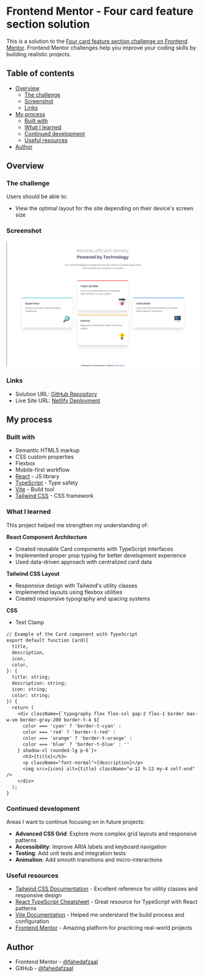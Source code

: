 # Frontend Mentor - Four card feature section solution

This is a solution to the [Four card feature section challenge on Frontend Mentor](https://www.frontendmentor.io/challenges/four-card-feature-section-weK1eFYK). Frontend Mentor challenges help you improve your coding skills by building realistic projects. 

## Table of contents

- [Overview](#overview)
  - [The challenge](#the-challenge)
  - [Screenshot](#screenshot)
  - [Links](#links)
- [My process](#my-process)
  - [Built with](#built-with)
  - [What I learned](#what-i-learned)
  - [Continued development](#continued-development)
  - [Useful resources](#useful-resources)
- [Author](#author)

## Overview

### The challenge

Users should be able to:

- View the optimal layout for the site depending on their device's screen size

### Screenshot

![](./public/image.png)

### Links

- Solution URL: [GitHub Repository](https://github.com/Fahedafzaal/frontend/tree/main/day-4/card-feature-section)
- Live Site URL: [Netlify Deployment](https://fahedafzaal.github.io/frontend/card-component)

## My process

### Built with

- Semantic HTML5 markup
- CSS custom properties
- Flexbox
- Mobile-first workflow
- [React](https://reactjs.org/) - JS library
- [TypeScript](https://www.typescriptlang.org/) - Type safety
- [Vite](https://vitejs.dev/) - Build tool
- [Tailwind CSS](https://tailwindcss.com/) - CSS framework

### What I learned

This project helped me strengthen my understanding of:

**React Component Architecture**
- Created reusable Card components with TypeScript interfaces
- Implemented proper prop typing for better development experience
- Used data-driven approach with centralized card data

**Tailwind CSS Layout**
- Responsive design with Tailwind's utility classes
- Implemented layouts using flexbox utilities
- Created responsive typography and spacing systems

**CSS**
- Text Clamp

```tsx
// Example of the Card component with TypeScript
export default function Card({
  title,
  description,
  icon,
  color,
}: {
  title: string;
  description: string;
  icon: string;
  color: string;
}) {
  return (
    <div className={`typography flex flex-col gap-2 flex-1 border max-w-sm border-gray-200 border-t-4 ${
      color === 'cyan' ? 'border-t-cyan' :
      color === 'red' ? 'border-t-red' :
      color === 'orange' ? 'border-t-orange' :
      color === 'blue' ? 'border-t-blue' : ''
    } shadow-xl rounded-lg p-6`}>
      <h3>{title}</h3>
      <p className="font-normal">{description}</p>
      <img src={icon} alt={title} className="w-12 h-12 my-4 self-end" />
    </div>
  );
}
```

### Continued development

Areas I want to continue focusing on in future projects:

- **Advanced CSS Grid**: Explore more complex grid layouts and responsive patterns
- **Accessibility**: Improve ARIA labels and keyboard navigation
- **Testing**: Add unit tests and integration tests
- **Animation**: Add smooth transitions and micro-interactions

### Useful resources

- [Tailwind CSS Documentation](https://tailwindcss.com/docs) - Excellent reference for utility classes and responsive design
- [React TypeScript Cheatsheet](https://react-typescript-cheatsheet.netlify.app/) - Great resource for TypeScript with React patterns
- [Vite Documentation](https://vitejs.dev/guide/) - Helped me understand the build process and configuration
- [Frontend Mentor](https://www.frontendmentor.io/) - Amazing platform for practicing real-world projects

## Author

- Frontend Mentor - [@fahedafzaal](https://www.frontendmentor.io/profile/fahedafzaal)
- GitHub - [@fahedafzaal](https://github.com/fahedafzaal)
